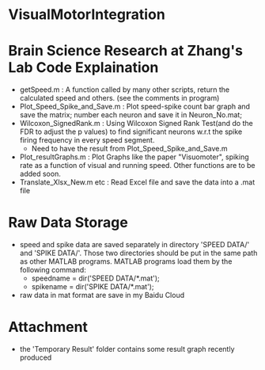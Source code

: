 # VisualMotorIntegration
Brain Science Research at Zhang's Lab
Code Explaination
========
* getSpeed.m : A function called by many other scripts, return the calculated speed and others. (see the comments in program)
* Plot_Speed_Spike_and_Save.m : Plot speed-spike count bar graph and save the matrix; number each neuron and save it in Neuron_No.mat;
* Wilcoxon_SignedRank.m : Using Wilcoxon Signed Rank Test(and do the FDR to adjust the p values) to find significant neurons w.r.t the spike firing frequency in every speed segment.
    * Need to have the result from Plot_Speed_Spike_and_Save.m 
* Plot_resultGraphs.m : Plot Graphs like the paper "Visuomoter", spiking rate as a function of visual and running speed. Other functions are to be added soon.
* Translate_Xlsx_New.m etc : Read Excel file and save the data into a .mat file

Raw Data Storage
========
* speed and spike data are saved separately in directory 'SPEED DATA/' and 'SPIKE DATA/'. Those two directories should be put in the same path as other MATLAB programs. MATLAB programs load them by the following command:
    * speedname = dir('SPEED DATA/*.mat');
    * spikename = dir('SPIKE DATA/*.mat');
* raw data in mat format are save in my Baidu Cloud

Attachment
========
* the 'Temporary Result' folder contains some result graph recently produced
